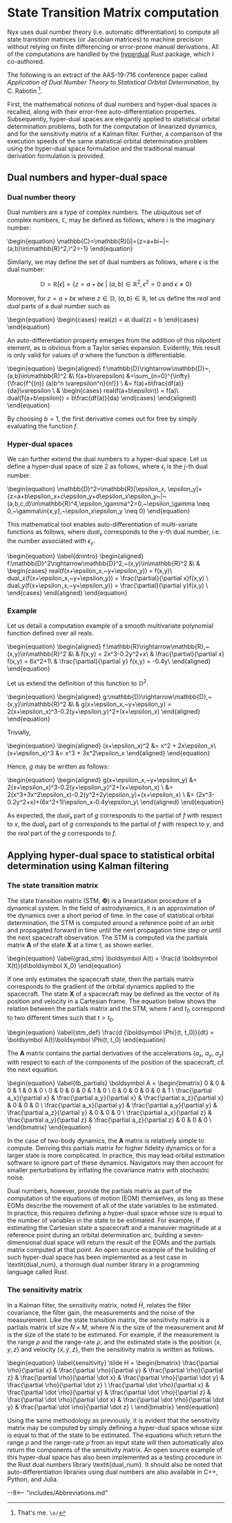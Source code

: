 # State Transition Matrix computation

Nyx uses dual number theory (i.e. automatic differentiation) to compute all state transition matrices (or Jacobian matrices) to machine precision without relying on finite differencing or error-prone manual derivations. All of the computations are handled by the [hyperdual](https://gitlab.com/chrisrabotin/hyperdual) Rust package, which I co-authored.

The following is an extract of the AAS-19-716 conference paper called _Application of Dual Number Theory to Statistical Orbital Determination_, by C. Rabotin [^1].

First, the mathematical notions of dual numbers and hyper-dual spaces is recalled, along with their error-free auto-differentiation properties. Subsequently, hyper-dual spaces are elegantly applied to statistical orbital determination problems, both for the computation of linearized dynamics, and for the sensitivity matrix of a Kalman filter. Further, a comparison of the execution speeds of the same statistical orbital determination problem using the hyper-dual space formulation and the traditional manual derivation formulation is provided.

## Dual numbers and hyper-dual space
### Dual number theory
Dual numbers are a type of complex numbers. The ubiquitous set of complex numbers, $\mathbb{C}$, may be defined as follows, where $i$ is the imaginary number:

\begin{equation} \mathbb{C}=\mathbb{R}[i]=\{z=a+bi~|~(a,b)\in\mathbb{R}^2,i^2=-1\} \end{equation}

Similarly, we may define the set of dual numbers as follows, where $\epsilon$ is the dual number:

$$\begin{equation} \mathbb{D}=\mathbb{R}[\epsilon]=\{z=a+b\epsilon~|~(a,b)\in\mathbb{R}^2,\epsilon^2=0 \text{~and~} \epsilon \neq 0\} \end{equation}$$

Moreover, for $z=a+b\epsilon$ where $z\in\mathbb{D},~(a,b)\in\mathbb{R}$, let us define the $real$ and $dual$ parts of a dual number such as

\begin{equation}
  \begin{cases}
    real(z) = a\\
    dual(z) = b
  \end{cases}
\end{equation}

An auto-differentiation property emerges from the addition of this nilpotent element, as is obvious from a Taylor series expansion. Evidently, this result is only valid for values of $a$ where the function is differentiable.

\begin{equation}
\begin{aligned}
f:\mathbb{D}\rightarrow\mathbb{D}~, (a,b)\in\mathbb{R}^2 &\\
f(a+b\varepsilon)
&=\sum_{n=0}^{\infty} {\frac{f^{(n)} (a)b^n \varepsilon^n}{n!}} \\
&= f(a)+b\frac{df(a)}{da}\varepsilon \\
&
\begin{cases}
    real(f(a+b\epsilon)) = f(a)\\
    dual(f(a+b\epsilon)) = b\frac{df(a)}{da}
  \end{cases}
\end{aligned}
\end{equation}

By choosing $b=1$, the first derivative comes out for free by simply evaluating the function $f$.

### Hyper-dual spaces
We can further extend the dual numbers to a hyper-dual space. Let us define a hyper-dual space of size 2 as follows, where $\epsilon_j$ is the $j$-th dual number:

\begin{equation} \mathbb{D}^2=\mathbb{R}[\epsilon_x, \epsilon_y]=\{z=a+b\epsilon_x+c\epsilon_y+d\epsilon_x\epsilon_y~|~(a,b,c,d)\in\mathbb{R}^4,\epsilon_\gamma^2=0,~\epsilon_\gamma \neq 0,~\gamma\in\{x,y\},~\epsilon_x\epsilon_y \neq 0\} \end{equation}

This mathematical tool enables auto-differentiation of multi-variate functions as follows, where $dual_\gamma$ corresponds to the $\gamma$-th dual number, i.e. the number associated with $\epsilon_\gamma$.

\begin{equation}
\label{dnintro}
\begin{aligned}
f:\mathbb{D}^2\rightarrow\mathbb{D}^2,~(x,y)\in\mathbb{R}^2 &\\
& 
\begin{cases}
    real(f(x+\epsilon_x,~y+\epsilon_y)) = f(x,y)\\
    dual_x(f(x+\epsilon_x,~y+\epsilon_y)) = \frac{\partial}{\partial x}f(x,y) \\
    dual_y(f(x+\epsilon_x,~y+\epsilon_y)) = \frac{\partial}{\partial y}f(x,y) \\
  \end{cases}
\end{aligned}
\end{equation}

### Example
Let us detail a computation example of a smooth multivariate polynomial function defined over all reals.

\begin{equation}
\begin{aligned}
f:\mathbb{R}\rightarrow\mathbb{R},~(x,y)\in\mathbb{R}^2 &\\
& f(x,y) = 2x^3-0.2y^2+x\\
& \frac{\partial}{\partial x} f(x,y) = 6x^2+1\\
& \frac{\partial}{\partial y} f(x,y) = -0.4y\\
\end{aligned}
\end{equation}

Let us extend the definition of this function to $\mathbb{D}^2$.

\begin{equation}
\begin{aligned}
g:\mathbb{D}\rightarrow\mathbb{D},~(x,y)\in\mathbb{R}^2 &\\
& g(x+\epsilon_x,~y+\epsilon_y) = 2(x+\epsilon_x)^3-0.2(y+\epsilon_y)^2+(x+\epsilon_x)
\end{aligned}
\end{equation}

Trivially,

\begin{equation}
\begin{aligned}
(x+\epsilon_x)^2 &= x^2 + 2x\epsilon_x\\
(x+\epsilon_x)^3 &= x^3 + 3x^2\epsilon_x
\end{aligned}
\end{equation}

Hence, $g$ may be written as follows:

\begin{equation}
\begin{aligned}
g(x+\epsilon_x,~y+\epsilon_y) &= 2(x+\epsilon_x)^3-0.2(y+\epsilon_y)^2+(x+\epsilon_x) \\
&= 2(x^3+3x^2\epsilon_x)-0.2(y^2+2y\epsilon_y)+(x+\epsilon_x) \\
&= (2x^3-0.2y^2+x)+(6x^2+1)\epsilon_x-0.4y\epsilon_y\\
\end{aligned}
\end{equation}

As expected, the $dual_x$ part of $g$ corresponds to the partial of $f$ with respect to $x$, the $dual_y$ part of $g$ corresponds to the partial of $f$ with respect to $y$, and the $real$ part of the $g$ corresponds to $f$.

## Applying hyper-dual space to statistical orbital determination using Kalman filtering
### The state transition matrix
The state transition matrix (STM, $\boldsymbol \Phi$) is a linearization procedure of a dynamical system. In the field of astrodynamics, it is an approximation of the dynamics over a short period of time. In the case of statistical orbital determination, the STM is computed around a reference point of an orbit and propagated forward in time until the next propagation time step or until the next spacecraft observation. The STM is computed via the partials matrix $\boldsymbol A$ of the state $\boldsymbol X$ at a time $t$, as shown earlier.

\begin{equation}
\label{grad_stm}
\boldsymbol A(t) = \frac{d \boldsymbol X(t)}{d\boldsymbol X_0}
\end{equation}

If one only estimates the spacecraft state, then the partials matrix corresponds to the gradient of the orbital dynamics applied to the spacecraft. The state $\boldsymbol X$ of a spacecraft may be defined as the vector of its position and velocity in a Cartesian frame. The equation below shows the relation between the partials matrix and the STM, where $t$ and $t_0$ correspond to two different times such that $t>t_0$.

\begin{equation}
\label{stm_def}
\frac{d {\boldsymbol \Phi}(t, t_0)}{dt} = \boldsymbol A(t)\boldsymbol \Phi(t, t_0)
\end{equation}

The $\boldsymbol A$ matrix contains the partial derivatives of the accelerations ($a_x,~a_y,~a_z$) with respect to each of the components of the position of the spacecraft, cf. the next equation.

\begin{equation}
\label{tb_partials}
\boldsymbol A = \begin{bmatrix}
    0 & 0 & 0 & 1 & 0 & 0 \\
    0 & 0 & 0 & 0 & 1 & 0 \\
    0 & 0 & 0 & 0 & 0 & 1 \\
    \frac{\partial a_x}{\partial x} & \frac{\partial a_y}{\partial x} & \frac{\partial a_z}{\partial x} & 0 & 0 & 0 \\
    \frac{\partial a_x}{\partial y} & \frac{\partial a_y}{\partial y} & \frac{\partial a_z}{\partial y} & 0 & 0 & 0 \\
    \frac{\partial a_x}{\partial z} & \frac{\partial a_y}{\partial z} & \frac{\partial a_z}{\partial z} & 0 & 0 & 0 \\
\end{bmatrix}
\end{equation}

In the case of two-body dynamics, the $\boldsymbol A$ matrix is relatively simple to compute. Deriving this partials matrix for higher fidelity dynamics or for a larger state is more complicated. In practice, this may lead orbital estimation software to ignore part of these dynamics. Navigators may then account for smaller perturbations by inflating the covariance matrix with stochastic noise.

Dual numbers, however, provide the partials matrix as part of the computation of the equations of motion (EOM) themselves, as long as these EOMs describe the movement of all of the state variables to be estimated. In practice, this requires defining a hyper-dual space whose size is equal to the number of variables in the state to be estimated. For example, if estimating the Cartesian state a spacecraft and a maneuver magnitude at a reference point during an orbital determination arc, building a seven-dimensional dual space will return the result of the EOMs and the partials matrix computed at that point. An open source example of the building of such hyper-dual space has been implemented as a test case in \textit{dual\_num}, a thorough dual number library in a programming language called Rust.

### The sensitivity matrix
In a Kalman filter, the sensitivity matrix, noted $\tilde{H}$, relates the filter covariance, the filter gain, the measurements and the noise of the measurement. Like the state transition matrix, the sensitivity matrix is a partials matrix of size $N\times M$, where $N$ is the size of the measurement and $M$ is the size of the state to be estimated. For example, if the measurement is the range $\rho$ and the range-rate $\dot{\rho}$, and the estimated state is the position $\{x,y,z\}$ and velocity $\{\dot x, \dot y, \dot z\}$, then the sensitivity matrix is written as follows.

\begin{equation}
\label{sensitivity}
\tilde H = \begin{bmatrix}
    \frac{\partial \rho}{\partial x} & \frac{\partial \rho}{\partial y} & \frac{\partial \rho}{\partial z} & \frac{\partial \rho}{\partial \dot x} & \frac{\partial \rho}{\partial \dot y} & \frac{\partial \rho}{\partial \dot z} \\
    \frac{\partial \dot \rho}{\partial x} & \frac{\partial \dot \rho}{\partial y} & \frac{\partial \dot \rho}{\partial z} & \frac{\partial \dot \rho}{\partial \dot x} & \frac{\partial \dot \rho}{\partial \dot y} & \frac{\partial \dot \rho}{\partial \dot z} \\
\end{bmatrix}
\end{equation}

Using the same methodology as previously, it is evident that the sensitivity matrix may be computed by simply defining a hyper-dual space whose size is equal to that of the state to be estimated. The equations which return the range $\rho$ and the range-rate $\dot\rho$ from an input state will then automatically also return the components of the sensitivity matrix. An open source example of this hyper-dual space has also been implemented as a testing procedure in the Rust dual numbers library \textit{dual\_num}. It should also be noted that auto-differentiation libraries using dual numbers are also available in C++, Python, and Julia.


[^1]: That's me. `\o/`

--8<-- "includes/Abbreviations.md"